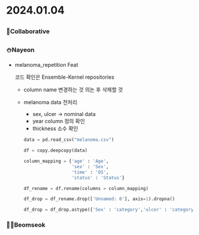 # 2024.01.04

## <Collaborative work>

### 🌟Collaborative

## <Personal Work>

### ⛄Nayeon

- melanoma_repetition Feat
    
    코드 확인은 Ensemble-Kernel repositories 
    
    - column name 변경하는 것 의논 후 삭제할 것
    - melanoma data 전처리
        - sex, ulcer → nominal data
        - year column 정의 확인
        - thickness 소수 확인
        
        ```python
        data = pd.read_csv("melanoma.csv")
        
        df = copy.deepcopy(data)
        
        column_mapping = {'age' : 'Age',
                          'sex' : 'Sex',
                          'time' : 'OS',
                          'status' : 'Status'}
        
        df_rename = df.rename(columns = column_mapping)
        
        df_drop = df_rename.drop(['Unnamed: 0'], axis=1).dropna()
        
        df_drop = df_drop.astype({'Sex' : 'category','ulcer' : 'category'})
        ```
        

### 💪🏻Beomseok